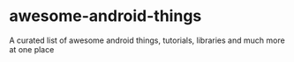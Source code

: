 # awesome-android-things
A curated list of awesome android things, tutorials, libraries and much more at one place

